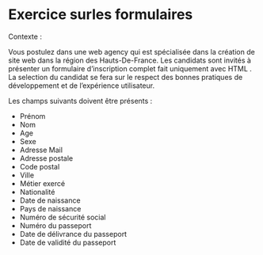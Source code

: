 # Exercice surles formulaires

Contexte :

Vous postulez dans une web agency qui est spécialisée dans la création de site web dans la région des Hauts-De-France. Les candidats sont invités à présenter un formulaire d’inscription complet fait uniquement avec HTML . La selection du candidat se fera sur le respect des bonnes pratiques de développement et de l’expérience utilisateur.

Les champs suivants doivent être présents :

- Prénom
- Nom
- Age
- Sexe
- Adresse Mail
- Adresse postale
- Code postal
- Ville
- Métier exercé
- Nationalité
- Date de naissance
- Pays de naissance
- Numéro de sécurité social
- Numéro du passeport
- Date de délivrance du passeport
- Date de validité du passeport
